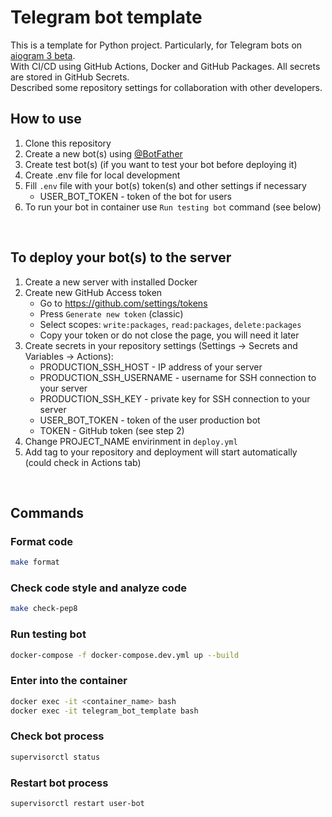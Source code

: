# Telegram bot template

This is a template for Python project. Particularly, for Telegram bots on
[aiogram 3 beta](https://github.com/aiogram/aiogram).  
With CI/CD using GitHub Actions, Docker and GitHub Packages. All secrets are stored in GitHub Secrets.  
Described some repository settings for collaboration with other developers.


## How to use
1. Clone this repository
2. Create a new bot(s) using [@BotFather](https://t.me/BotFather)
3. Create test bot(s) (if you want to test your bot before deploying it)
4. Create .env file for local development
5. Fill `.env` file with your bot(s) token(s) and other settings if necessary
    - USER_BOT_TOKEN - token of the bot for users
6. To run your bot in container use `Run testing bot` command (see below)

<br>

## To deploy your bot(s) to the server
1. Create a new server with installed Docker
2. Create new GitHub Access token
   - Go to https://github.com/settings/tokens
   - Press `Generate new token` (classic)
   - Select scopes: `write:packages`, `read:packages`, `delete:packages`
   - Copy your token or do not close the page, you will need it later
3. Create secrets in your repository settings (Settings -> Secrets and Variables -> Actions):
   - PRODUCTION_SSH_HOST - IP address of your server
   - PRODUCTION_SSH_USERNAME - username for SSH connection to your server
   - PRODUCTION_SSH_KEY - private key for SSH connection to your server
   - USER_BOT_TOKEN - token of the user production bot
   - TOKEN - GitHub token (see step 2)
4. Change PROJECT_NAME envirinment in `deploy.yml`
5. Add tag to your repository and deployment will start automatically (could check in Actions tab)

<br>

## Commands
### Format code
```bash
make format
```

### Check code style and analyze code
```bash
make check-pep8
```

### Run testing bot
```bash
docker-compose -f docker-compose.dev.yml up --build
```

### Enter into the container
```bash
docker exec -it <container_name> bash
docker exec -it telegram_bot_template bash
```

### Check bot process
```bash
supervisorctl status
```

### Restart bot process
```bash
supervisorctl restart user-bot
```
